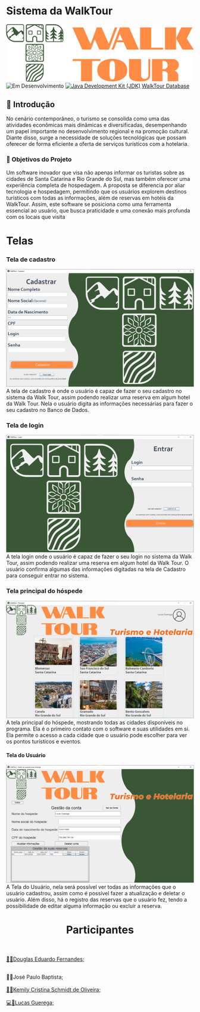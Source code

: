 # Sistema da WalkTour

![WalkTour](https://github.com/WalkTourDJKL/WalkTourDB/blob/main/logo.png)
![Em Desenvolvimento](https://img.shields.io/badge/Status-Em%20Desenvolvimento-blue)
[![Java Development Kit (JDK)](https://img.shields.io/badge/License-JDK-blue)](https://www.oracle.com/java/technologies/javase-jdk11-downloads.html)
[WalkTour Database](https://github.com/WalkTourDJKL/WalkTourDB)

## 🏨 Introdução

No cenário contemporâneo, o turismo se consolida como uma das atividades econômicas mais
dinâmicas e diversificadas, desempenhando um papel importante no desenvolvimento regional e
na promoção cultural. Diante disso, surge a necessidade de soluções tecnológicas que possam oferecer de forma eficiente
a oferta de serviços turísticos com a hotelaria.


### 🎯 Objetivos do Projeto

Um software inovador que visa não apenas informar os turistas sobre as cidades de Santa
Catarina e Rio Grande do Sul, mas também oferecer uma experiência completa de hospedagem.
A proposta se diferencia por aliar tecnologia e hospedagem, permitindo que os usuários explorem
destinos turísticos com todas as informações, além de reservas em hotéis da WalkTour. Assim,
este software se posiciona como uma ferramenta essencial ao usuário, que busca praticidade e
uma conexão mais profunda com os locais que visita
# Telas
### Tela de cadastro<br>
![Tela de cadastro](https://github.com/WalkTourDJKL/Sistema-da-WalkTour/blob/main/cad.png)<br>
A tela de cadastro é onde o usuário é capaz de fazer o seu cadastro no sistema da Walk Tour, assim podendo realizar uma reserva em algum hotel da Walk Tour. Nela o usuário digita as informações necessárias para fazer o seu cadastro no Banco de Dados.<br>
### Tela de login<br>
![Tela de login](https://github.com/WalkTourDJKL/Sistema-da-WalkTour/blob/main/log.png)<br>
A tela login onde o usuário é capaz de fazer o seu login no sistema da Walk Tour, assim podendo realizar uma reserva em algum hotel da Walk Tour. O usuário confirma algumas das informações digitadas na tela de Cadastro para conseguir entrar no sistema.<br>
### Tela principal do hóspede<br>
![Tela principal do hóspede](https://github.com/WalkTourDJKL/Sistema-da-WalkTour/blob/main/prin1.png)<br>
A tela principal do hóspede, mostrando todas as cidades disponíveis no programa. Ela é o primeiro contato com o software e suas utilidades em si. Ela permite o acesso a cada cidade que o usuário pode escolher para ver os pontos turísticos e eventos.<br>
#### Tela do Usuário<br>
![Tela do Usuário](https://github.com/WalkTourDJKL/Sistema-da-WalkTour/blob/main/user.png)<br>
A Tela do Usuário, nela será possível ver todas as informações que o usuário cadastrou, assim como é possível fazer a atualização e deletar o usuário. Além disso, há o registro das reservas que o usuário fez, tendo a possibilidade de editar alguma informação ou excluir a reserva.<br>



<h1 align="center">
    <a>
        Participantes
    </a>
</h1>
<br><br>
<a align="Left" href="https://br.linkedin.com/in/douglas-eduardo-fernandes-4b880a285">
    👨‍💻Douglas Eduardo Fernandes;
</a>
<br><br>
<p align="Left">
    👨‍💻José Paulo Baptista;
</a>
<br><br>
<a align="Left" href="">
    👩‍💻Kemily Cristina Schmidt de Oliveira;
</a>
<br><br>
<a align="Left" href="https://br.linkedin.com/in/lucas-guerega-bba206256">
    💻🐒Lucas Guerega;
</a>
<br><br>

